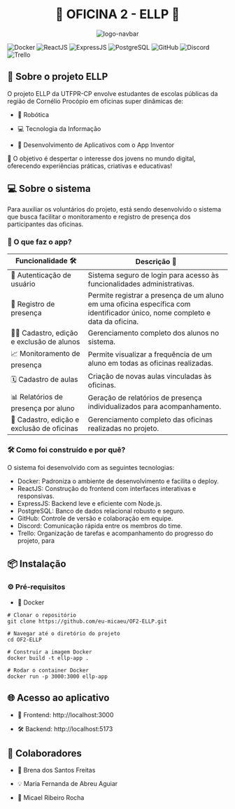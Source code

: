 
<div style="display: flex; flex-direction: column; align-items: center; justify-content: center; text-align: center;">

<h1>🤖 OFICINA 2 - ELLP 🚀</h1>

<img src="https://github.com/user-attachments/assets/1d5548ab-8806-4dbc-971a-8ccf9fc302a1" alt="logo-navbar" style="max-width: 100%;">

</div>

![Docker](https://img.shields.io/badge/Docker-2496ED?style=for-the-badge&logo=docker&logoColor=white)
![ReactJS](https://img.shields.io/badge/ReactJS-61DAFB?style=for-the-badge&logo=react&logoColor=black)
![ExpressJS](https://img.shields.io/badge/Express.js-000000?style=for-the-badge&logo=express&logoColor=white)
![PostgreSQL](https://img.shields.io/badge/PostgreSQL-336791?style=for-the-badge&logo=postgresql&logoColor=white)
![GitHub](https://img.shields.io/badge/GitHub-181717?style=for-the-badge&logo=github&logoColor=white)
![Discord](https://img.shields.io/badge/Discord-5865F2?style=for-the-badge&logo=discord&logoColor=white)
![Trello](https://img.shields.io/badge/Trello-0052CC?style=for-the-badge&logo=trello&logoColor=white)


## 📝 Sobre o projeto ELLP
O projeto ELLP da UTFPR-CP envolve estudantes de escolas públicas da região de Cornélio Procópio em oficinas super dinâmicas de:

- 🤖 Robótica

- 💻 Tecnologia da Informação

- 📱 Desenvolvimento de Aplicativos com o App Inventor

🎯 O objetivo é despertar o interesse dos jovens no mundo digital, oferecendo experiências práticas, criativas e educativas!

## 💻 Sobre o sistema

Para auxiliar os voluntários do projeto, está sendo desenvolvido o sistema que busca facilitar o monitoramento e registro de presença dos participantes das oficinas.

### 🧠 O que faz o app?

| Funcionalidade 🛠 | Descrição 📄 |
|------------------|-------------|
| 🔐 Autenticação de usuário | Sistema seguro de login para acesso às funcionalidades administrativas. |
| 📝 Registro de presença | Permite registrar a presença de um aluno em uma oficina específica com identificador único, nome completo e data da oficina. |
| 🧑‍🎓 Cadastro, edição e exclusão de alunos | Gerenciamento completo dos alunos no sistema. |
| 📈 Monitoramento de presença | Permite visualizar a frequência de um aluno em todas as oficinas realizadas. |
| 🗓️ Cadastro de aulas | Criação de novas aulas vinculadas às oficinas. |
| 📊 Relatórios de presença por aluno | Geração de relatórios de presença individualizados para acompanhamento. |
| 🏫 Cadastro, edição e exclusão de oficinas | Gerenciamento completo das oficinas realizadas no projeto. |


### 🛠️ Como foi construído e por quê?
O sistema foi desenvolvido com as seguintes tecnologias:



- Docker:	Padroniza o ambiente de desenvolvimento e facilita o deploy.
- ReactJS:	Construção do frontend com interfaces interativas e responsivas.
- ExpressJS:	Backend leve e eficiente com Node.js.
- PostgreSQL:	Banco de dados relacional robusto e seguro.
- GitHub:	Controle de versão e colaboração em equipe. 
- Discord:	Comunicação rápida entre os membros do time.
- Trello: Organização de tarefas e acompanhamento do progresso do projeto, para 


## 📦 Instalação
### ⚙️ Pré-requisitos
- 🐳 Docker

```s̀h
# Clonar o repositório 
git clone https://github.com/eu-micaeu/OF2-ELLP.git

# Navegar até o diretório do projeto
cd OF2-ELLP

# Construir a imagem Docker
docker build -t ellp-app .

# Rodar o container Docker
docker run -p 3000:3000 ellp-app
```

## 🌐 Acesso ao aplicativo
- 🎨 Frontend: http://localhost:3000

- 🛠 Backend: http://localhost:5173

## 👥 Colaboradores
- 🧠 Brena dos Santos Freitas

- 💡 Maria Fernanda de Abreu Aguiar

- 🔧 Micael Ribeiro Rocha
